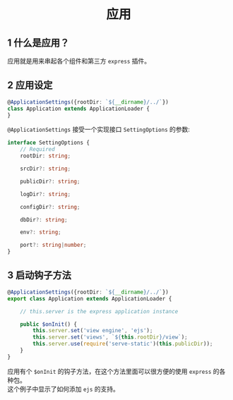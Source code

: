 <h1 align="center">应用</h1>


## 1 什么是应用？

应用就是用来串起各个组件和第三方 `express` 插件。


## 2 应用设定


```typescript
@ApplicationSettings({rootDir: `${__dirname}/../`})
class Application extends ApplicationLoader {
}
```

`@ApplicationSettings` 接受一个实现接口 `SettingOptions` 的参数:
```typescript
interface SettingOptions {
    // Required
    rootDir: string;

    srcDir?: string;

    publicDir?: string;

    logDir?: string;

    configDir?: string;

    dbDir?: string;

    env?: string;

    port?: string|number;
}
```


## 3 启动钩子方法

```typescript
@ApplicationSettings({rootDir: `${__dirname}/../`})
export class Application extends ApplicationLoader {

    // this.server is the express application instance

    public $onInit() {
        this.server.set('view engine', 'ejs');
        this.server.set('views', `${this.rootDir}/view`);
        this.server.use(require('serve-static')(this.publicDir));
    }
}
```

应用有个 `$onInit` 的钩子方法，在这个方法里面可以很方便的使用 `express` 的各种包。 <br>
这个例子中显示了如何添加 `ejs` 的支持。









